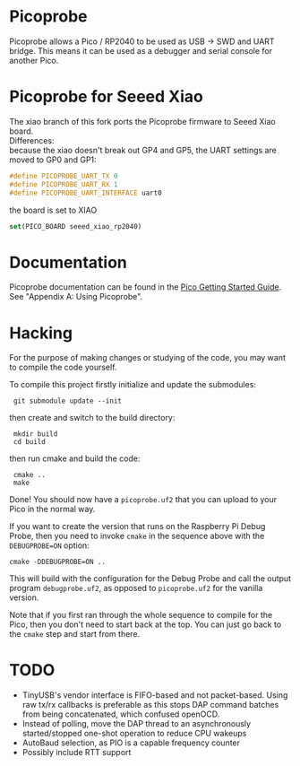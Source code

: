 # Picoprobe
Picoprobe allows a Pico / RP2040 to be used as USB -> SWD and UART bridge. This means it can be used as a debugger and serial console for another Pico.

# Picoprobe for Seeed Xiao
The xiao branch of this fork ports the Picoprobe firmware to Seeed Xiao board.  
Differences:  
because the xiao doesn't break out GP4 and GP5, the UART settings are moved to GP0 and GP1:
```c++
#define PICOPROBE_UART_TX 0
#define PICOPROBE_UART_RX 1
#define PICOPROBE_UART_INTERFACE uart0  
```

the board is set to XIAO
```cmake
set(PICO_BOARD seeed_xiao_rp2040)
```

# Documentation
Picoprobe documentation can be found in the [Pico Getting Started Guide](https://datasheets.raspberrypi.com/pico/getting-started-with-pico.pdf). See "Appendix A: Using Picoprobe".

# Hacking

For the purpose of making changes or studying of the code, you may want to compile the code yourself. 

To compile this project firstly initialize and update the submodules: 
```
 git submodule update --init
```
then create and switch to the build directory: 
```
 mkdir build
 cd build
```
then run cmake and build the code:
```
 cmake ..
 make
```
Done! You should now have a `picoprobe.uf2` that you can upload to your Pico in the normal way. 

If you want to create the version that runs on the Raspberry Pi Debug Probe, then you need to invoke `cmake` in the sequence above with the `DEBUGPROBE=ON` option: 
```
cmake -DDEBUGPROBE=ON ..
```

This will build with the configuration for the Debug Probe and call the output program `debugprobe.uf2`, as opposed to `picoprobe.uf2` for the vanilla version. 

Note that if you first ran through the whole sequence to compile for the Pico, then you don't need to start back at the top. You can just go back to the `cmake` step and start from there.


# TODO
- TinyUSB's vendor interface is FIFO-based and not packet-based. Using raw tx/rx callbacks is preferable as this stops DAP command batches from being concatenated, which confused openOCD.
- Instead of polling, move the DAP thread to an asynchronously started/stopped one-shot operation to reduce CPU wakeups
- AutoBaud selection, as PIO is a capable frequency counter
- Possibly include RTT support
